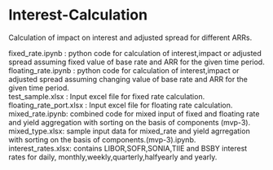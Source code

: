 # Interest-Calculation
Calculation of impact on interest and adjusted spread for different ARRs.<br>

fixed_rate.ipynb : python code for calculation of interest,impact or adjusted spread assuming fixed value of base rate and ARR for the given time period.<br>
floating_rate.ipynb :  python code for calculation of interest,impact or adjusted spread assuming changing value of base rate and ARR for the given time period.<br>
test_sample.xlsx : Input excel file for fixed rate calculation.<br>
floating_rate_port.xlsx : Input excel file for floating rate calculation.<br> 
mixed_rate.ipynb: combined code for mixed input of fixed and floating rate and yield aggregation with sorting on the basis of components (mvp-3).<br>
mixed_type.xlsx: sample input data for mixed_rate and yield agrregation with sorting on the basis of components.(mvp-3).ipynb.<br>
interest_rates.xlsx: contains LIBOR,SOFR,SONIA,TIIE and BSBY interest rates for daily, monthly,weekly,quarterly,halfyearly and yearly.<br>
